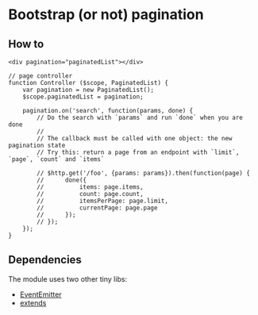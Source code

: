 # Bootstrap (or not) pagination

## How to

```
<div pagination="paginatedList"></div>
```

```
// page controller
function Controller ($scope, PaginatedList) {
	var pagination = new PaginatedList();
	$scope.paginatedList = pagination;

	pagination.on('search', function(params, done) {
		// Do the search with `params` and run `done` when you are done
		//
		// The callback must be called with one object: the new pagination state
		// Try this: return a page from an endpoint with `limit`, `page`, `count` and `items`

		// $http.get('/foo', {params: params}).then(function(page) {
		// 		done({
		//			items: page.items,
		//			count: page.count,
		//			itemsPerPage: page.limit,
		//			currentPage: page.page
		// 		});
		// });
	});
}

```

## Dependencies

The module uses two other tiny libs:

- [EventEmitter](https://raw.github.com/darlanalves/EventEmitter)
- [extends](https://raw.github.com/darlanalves/extends)
